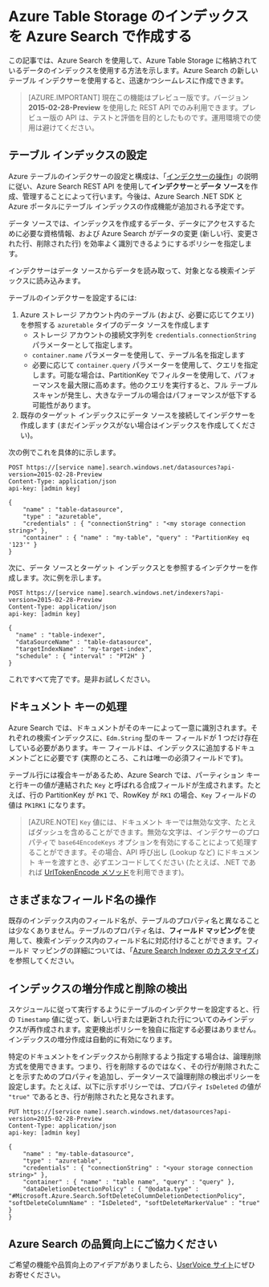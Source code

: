 <properties
pageTitle="Azure Table Storage のインデックスを Azure Search で作成する"
description="Azure Search で Azure テーブルに格納されたデータのインデックスを作成する方法について説明します"
services="search"
documentationCenter=""
authors="chaosrealm"
manager="pablocas"
editor="" />

<tags
ms.service="search"
ms.devlang="rest-api"
ms.workload="search" ms.topic="article"  
ms.tgt_pltfrm="na"
ms.date="04/12/2016"
ms.author="eugenesh" />

# Azure Table Storage のインデックスを Azure Search で作成する

この記事では、Azure Search を使用して、Azure Table Storage に格納されているデータのインデックスを使用する方法を示します。Azure Search の新しいテーブル インデクサーを使用すると、迅速かつシームレスに作成できます。

> [AZURE.IMPORTANT] 現在この機能はプレビュー版です。バージョン **2015-02-28-Preview** を使用した REST API でのみ利用できます。プレビュー版の API は、テストと評価を目的としたものです。運用環境での使用は避けてください。

## テーブル インデックスの設定

Azure テーブルのインデクサーの設定と構成は、「[インデクサーの操作](https://msdn.microsoft.com/library/azure/dn946891.aspx)」の説明に従い、Azure Search REST API を使用して**インデクサー**と**データ ソース**を作成、管理することによって行います。今後は、Azure Search .NET SDK と Azure ポータルにテーブル インデックスの作成機能が追加される予定です。

データ ソースでは、インデックスを作成するデータ、データにアクセスするために必要な資格情報、および Azure Search がデータの変更 (新しい行、変更された行、削除された行) を効率よく識別できるようにするポリシーを指定します。

インデクサーはデータ ソースからデータを読み取って、対象となる検索インデックスに読み込みます。

テーブルのインデクサーを設定するには:

1. Azure ストレージ アカウント内のテーブル (および、必要に応じてクエリ) を参照する `azuretable` タイプのデータ ソースを作成します
	- ストレージ アカウントの接続文字列を `credentials.connectionString` パラメーターとして指定します。
	- `container.name` パラメーターを使用して、テーブル名を指定します
	- 必要に応じて `container.query` パラメーターを使用して、クエリを指定します。可能な場合は、PartitionKey でフィルターを使用して、パフォーマンスを最大限に高めます。他のクエリを実行すると、フル テーブル スキャンが発生し、大きなテーブルの場合はパフォーマンスが低下する可能性があります。
2. 既存のターゲット インデックスにデータ ソースを接続してインデクサーを作成します (まだインデックスがない場合はインデックスを作成してください)。

次の例でこれを具体的に示します。

	POST https://[service name].search.windows.net/datasources?api-version=2015-02-28-Preview
	Content-Type: application/json
	api-key: [admin key]

	{
	    "name" : "table-datasource",
	    "type" : "azuretable",
	    "credentials" : { "connectionString" : "<my storage connection string>" },
	    "container" : { "name" : "my-table", "query" : "PartitionKey eq '123'" }
	}   

次に、データ ソースとターゲット インデックスとを参照するインデクサーを作成します。次に例を示します。

	POST https://[service name].search.windows.net/indexers?api-version=2015-02-28-Preview
	Content-Type: application/json
	api-key: [admin key]

	{
	  "name" : "table-indexer",
	  "dataSourceName" : "table-datasource",
	  "targetIndexName" : "my-target-index",
	  "schedule" : { "interval" : "PT2H" }
	}

これですべて完了です。是非お試しください。

## ドキュメント キーの処理

Azure Search では、ドキュメントがそのキーによって一意に識別されます。それぞれの検索インデックスに、`Edm.String` 型のキー フィールドが 1 つだけ存在している必要があります。キー フィールドは、インデックスに追加するドキュメントごとに必要です (実際のところ、これは唯一の必須フィールドです)。

テーブル行には複合キーがあるため、Azure Search では、パーティション キーと行キーの値が連結された `Key` と呼ばれる合成フィールドが生成されます。たとえば、行の PartitionKey が `PK1` で、RowKey が `RK1` の場合、`Key` フィールドの値は `PK1RK1` になります。

> [AZURE.NOTE] `Key` 値には、ドキュメント キーでは無効な文字、たとえばダッシュを含めることができます。無効な文字は、インデクサーのプロパティで `base64EncodeKeys` オプションを有効にすることによって処理することができます。その場合、API 呼び出し (Lookup など) にドキュメント キーを渡すとき、必ずエンコードしてください (たとえば、.NET であれば [UrlTokenEncode メソッド](https://msdn.microsoft.com/library/system.web.httpserverutility.urltokenencode.aspx)を利用できます)。

## さまざまなフィールド名の操作

既存のインデックス内のフィールド名が、テーブルのプロパティ名と異なることは少なくありません。テーブルのプロパティ名は、**フィールド マッピング**を使用して、検索インデックス内のフィールド名に対応付けることができます。フィールド マッピングの詳細については、「[Azure Search Indexer のカスタマイズ](search-indexers-customization.md)」を参照してください。

## インデックスの増分作成と削除の検出
 
スケジュールに従って実行するようにテーブルのインデクサーを設定すると、行の `Timestamp` 値に従って、新しい行または更新された行についてのみインデックスが再作成されます。変更検出ポリシーを独自に指定する必要はありません。インデックスの増分作成は自動的に有効になります。

特定のドキュメントをインデックスから削除するよう指定する場合は、論理削除方式を使用できます。つまり、行を削除するのではなく、その行が削除されたことを示すためのプロパティを追加し、データソースで論理削除の検出ポリシーを設定します。たとえば、以下に示すポリシーでは、プロパティ `IsDeleted` の値が `"true"` であるとき、行が削除されたと見なされます。

	PUT https://[service name].search.windows.net/datasources?api-version=2015-02-28-Preview
	Content-Type: application/json
	api-key: [admin key]
	
	{
	    "name" : "my-table-datasource",
	    "type" : "azuretable",
	    "credentials" : { "connectionString" : "<your storage connection string>" },
	    "container" : { "name" : "table name", "query" : "query" },
	    "dataDeletionDetectionPolicy" : { "@odata.type" : "#Microsoft.Azure.Search.SoftDeleteColumnDeletionDetectionPolicy", "softDeleteColumnName" : "IsDeleted", "softDeleteMarkerValue" : "true" }
	}   


## Azure Search の品質向上にご協力ください

ご希望の機能や品質向上のアイデアがありましたら、[UserVoice サイト](https://feedback.azure.com/forums/263029-azure-search/)にぜひお寄せください。

<!---HONumber=AcomDC_0420_2016-->
